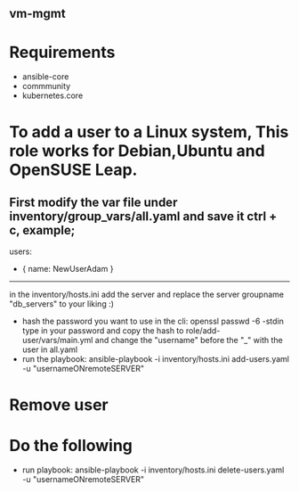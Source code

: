 ## vm-mgmt
# Requirements
- ansible-core
- commmunity
- kubernetes.core 
# To add a user to a Linux system, This role works for Debian,Ubuntu and OpenSUSE Leap. 
First modify the var file under inventory/group_vars/all.yaml and save it ctrl + c, example;
---
users:
  - { name: NewUserAdam }

---
in the inventory/hosts.ini
add the server and replace the server groupname "db_servers" to your liking :)  
- hash the password you want to use in the cli: openssl passwd -6 -stdin
  type in your password and copy the hash to role/add-user/vars/main.yml
  and change the "username" before the "_" with the user in all.yaml 
- run the playbook: ansible-playbook -i inventory/hosts.ini add-users.yaml -u "usernameONremoteSERVER" 
# Remove user
# Do the following
- run playbook: ansible-playbook -i inventory/hosts.ini delete-users.yaml -u "usernameONremoteSERVER"



